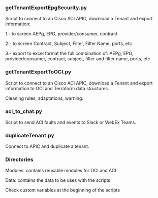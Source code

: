 ### getTenantExportEpgSecurity.py
Script to connect to an Cisco ACI APIC, download a Tenant and export information:

1.- to screen AEPg, EPG, provider/consumer, contract

2.- to screen Contract, Subject, Filter, Filter Name, ports, etc

3.- export to excel format the full combination of: AEPg, EPG, provider/consumer, contract, subject, filter and filter name, ports, etc
 

### getTenantExportToOCI.py

Script to connect to an Cisco ACI APIC, download a Tenant and export information
to OCI and Terraform data structures.

Cleaning rules, adaptations, warning.


### aci_to_chat.py
Script to send ACI faults and events to Slack or WebEx Teams.


### duplicateTenant.py
Connect to APIC and duplicate a tenant.


### Directories
Modules: contains reusable modules for OCI and ACI

Data: contains the data to be uses with the scripts

Check custom variables at the beginning of the scripts
